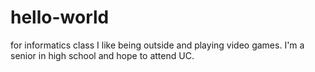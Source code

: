 # hello-world
for informatics class
I like being outside and playing video games. I'm a senior in high school and hope to attend UC.
